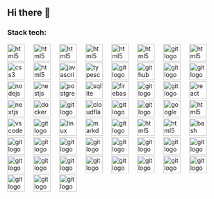 ## Hi there 👋

<!--
**vixrodriguez/vixrodriguez** is a ✨ _special_ ✨ repository because its `README.md` (this file) appears on your GitHub profile.

Here are some ideas to get you started:

- 🔭 I’m currently working on ...
- 🌱 I’m currently learning ...
- 👯 I’m looking to collaborate on ...
- 🤔 I’m looking for help with ...
- 💬 Ask me about ...
- 📫 How to reach me: ...
- 😄 Pronouns: ...
- ⚡ Fun fact: ...
-->

### Stack tech:

<div align="left">
  <img src="https://skillicons.dev/icons?i=py" height="40" alt="html5 logo"  />
  <img width="12" />
  <img src="https://skillicons.dev/icons?i=java" height="40" alt="html5 logo"  />
  <img width="12" />
  <img src="https://skillicons.dev/icons?i=flask" height="40" alt="html5 logo"  />
  <img width="12" />
  <img src="https://skillicons.dev/icons?i=fastapi" height="40" alt="html5 logo"  />
  <img width="12" />
  <img src="https://skillicons.dev/icons?i=django" height="40" alt="html5 logo"  />
  <img width="12" />
  <img src="https://skillicons.dev/icons?i=spring" height="40" alt="html5 logo"  />
  <img width="12" />
  <img src="https://skillicons.dev/icons?i=hibernate" height="40" alt="git logo"  />
  <img width="12" />
<!--   <img src="https://skillicons.dev/icons?i=odoo" height="40" alt="html5 logo"  />
  <img width="12" /> -->
  <img src="https://skillicons.dev/icons?i=html" height="40" alt="html5 logo"  />
  <img width="12" />
  <img src="https://skillicons.dev/icons?i=css" height="40" alt="css3 logo"  />
  <img width="12" />
  <img src="https://skillicons.dev/icons?i=bootstrap" height="40" alt="html5 logo"  />
  <img width="12" />
  <img src="https://skillicons.dev/icons?i=js" height="40" alt="javascript logo"  />
  <img width="12" />
  <img src="https://skillicons.dev/icons?i=ts" height="40" alt="typescript logo"  />
  <img width="12" />
  <img src="https://skillicons.dev/icons?i=git" height="40" alt="git logo"  />
  <img width="12" />
  <img src="https://skillicons.dev/icons?i=github" height="40" alt="github logo"  />
  <img width="12" />
  <img src="https://skillicons.dev/icons?i=gitlab" height="40" alt="git logo"  />
  <img width="12" />
  <img src="https://skillicons.dev/icons?i=bitbutcket" height="40" alt="git logo"  />
  <img width="12" />
  <img src="https://skillicons.dev/icons?i=nodejs" height="40" alt="nodejs logo"  />
  <img width="12" />
  <img src="https://skillicons.dev/icons?i=nextjs" height="40" alt="nestjs logo"  />
  <img width="12" />
  <img src="https://skillicons.dev/icons?i=postgres" height="40" alt="postgresql logo"  />
  <img width="12" />
  <img src="https://skillicons.dev/icons?i=sqlite" height="40" alt="sqlite logo"  />
  <img width="12" />
  <img src="https://skillicons.dev/icons?i=firebase" height="40" alt="firebase logo"  />
  <img width="12" />
  <img src="https://skillicons.dev/icons?i=mongodb" height="40" alt="git logo"  />
  <img width="12" />
  <img src="https://skillicons.dev/icons?i=nginx" height="40" alt="git logo"  />
  <img width="12" />
  <img src="https://skillicons.dev/icons?i=react" height="40" alt="react logo"  />
  <img width="12" />
  <img src="https://skillicons.dev/icons?i=nextjs" height="40" alt="nextjs logo"  />
  <img width="12" />
  <img src="https://skillicons.dev/icons?i=docker" height="40" alt="docker logo"  />
  <img width="12" />
  <img src="https://skillicons.dev/icons?i=kubernetes" height="40" alt="git logo"  />
  <img width="12" />
  <img src="https://skillicons.dev/icons?i=cloudflare" height="40" alt="cloudflare logo"  />
  <img width="12" />
  <img src="https://skillicons.dev/icons?i=jenkins" height="40" alt="git logo"  />
  <img width="12" />
  <img src="https://skillicons.dev/icons?i=kafka" height="40" alt="git logo"  />
  <img width="12" />
  <img src="https://skillicons.dev/icons?i=aws" height="40" alt="googlecloud logo"  />
  <img width="12" />
  <img src="https://skillicons.dev/icons?i=elastricsearch" height="40" alt="html5 logo"  />
  <img width="12" />
  <img src="https://skillicons.dev/icons?i=vscode" height="40" alt="vscode logo"  />
  <img width="12" />
  <img src="https://skillicons.dev/icons?i=pycharm" height="40" alt="git logo"  />
  <img width="12" />
  <img src="https://skillicons.dev/icons?i=linux" height="40" alt="linux logo"  />
  <img width="12" />
  <img src="https://skillicons.dev/icons?i=ubuntu" height="40" alt="markdown logo"  />
  <img width="12" />
  <img src="https://skillicons.dev/icons?i=mint" height="40" alt="git logo"  />
  <img width="12" />
  <img src="https://skillicons.dev/icons?i=windows" height="40" alt="html5 logo"  />
  <img width="12" />
  <img src="https://skillicons.dev/icons?i=c" height="40" alt="html5 logo"  />
  <img width="12" />
  <img src="https://skillicons.dev/icons?i=bash" height="40" alt="bash logo"  />
  <img width="12" />
  <img src="https://skillicons.dev/icons?i=ai" height="40" alt="git logo"  />
  <img width="12" />
  <img src="https://skillicons.dev/icons?i=md" height="40" alt="git logo"  />
  <img width="12" />
  <img src="https://skillicons.dev/icons?i=octave" height="40" alt="git logo"  />
  <img width="12" />
  <img src="https://skillicons.dev/icons?i=ps" height="40" alt="git logo"  />
  <img width="12" />
  <img src="https://skillicons.dev/icons?i=postman" height="40" alt="git logo"  />
  <img width="12" />
  <img src="https://skillicons.dev/icons?i=rabbitmq" height="40" alt="git logo"  />
  <img width="12" />
  <img src="https://skillicons.dev/icons?i=redis" height="40" alt="git logo"  />
  <img width="12" />
  <img src="https://skillicons.dev/icons?i=redux" height="40" alt="git logo"  />
  <img width="12" />
  <img src="https://skillicons.dev/icons?i=regex" height="40" alt="git logo"  />
  <img width="12" />
  <img src="https://skillicons.dev/icons?i=sass" height="40" alt="git logo"  />
  <img width="12" />
  <img src="https://skillicons.dev/icons?i=stackoverflow" height="40" alt="git logo"  />
  <img width="12" />
  <img src="https://skillicons.dev/icons?i=sublime" height="40" alt="git logo"  />
  <img width="12" />
  <img src="https://skillicons.dev/icons?i=sklearn" height="40" alt="git logo"  />
  <img width="12" />
  <img src="https://skillicons.dev/icons?i=selenium" height="40" alt="git logo"  />
  <img width="12" />
  <img src="https://skillicons.dev/icons?i=sentry" height="40" alt="git logo"  />
  <img width="12" />
  <img src="https://skillicons.dev/icons?i=symfony" height="40" alt="git logo"  />
  <img width="12" />
  <img src="https://skillicons.dev/icons?i=terraform" height="40" alt="git logo"  />
  <img width="12" />
  <img src="https://skillicons.dev/icons?i=vim" height="40" alt="git logo"  />
  <img width="12" />
  <img src="https://skillicons.dev/icons?i=wordpress" height="40" alt="git logo"  />
  <img width="12" />
</div>
